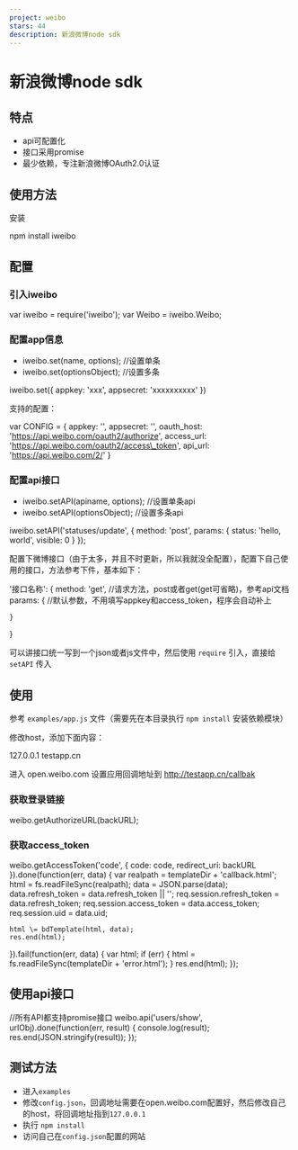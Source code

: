 ```yaml
---
project: weibo
stars: 44
description: 新浪微博node sdk
---
```


新浪微博node sdk
============

特点
--

-   api可配置化
-   接口采用promise
-   最少依赖，专注新浪微博OAuth2.0认证

使用方法
----

安装

npm install iweibo

配置
--

### 引入iweibo

var iweibo = require('iweibo');
var Weibo = iweibo.Weibo;

### 配置app信息

-   iweibo.set(name, options); //设置单条
-   iweibo.set(optionsObject); //设置多条

iweibo.set({
    appkey: 'xxx',
    appsecret: 'xxxxxxxxxx'
})

支持的配置：

var CONFIG \= {
    appkey: '',
    appsecret: '',
    oauth\_host: 'https://api.weibo.com/oauth2/authorize',
    access\_url: 'https://api.weibo.com/oauth2/access\_token',
    api\_url: 'https://api.weibo.com/2/'
}

### 配置api接口

-   iweibo.setAPI(apiname, options); //设置单条api
-   iweibo.setAPI(optionsObject); //设置多条api

iweibo.setAPI('statuses/update', {
    method: 'post',
    params: {
        status: 'hello, world',
        visible: 0
    }
});

配置下微博接口（由于太多，并且不时更新，所以我就没全配置），配置下自己使用的接口，方法参考下件，基本如下：

'接口名称': {
    method: 'get', //请求方法，post或者get(get可省略)，参考api文档
    params: { //默认参数，不用填写appkey和access\_token，程序会自动补上

    }
}

可以讲接口统一写到一个json或者js文件中，然后使用 `require` 引入，直接给 `setAPI` 传入

使用
--

参考 `examples/app.js` 文件（需要先在本目录执行 `npm install` 安装依赖模块）

修改host，添加下面内容：

127.0.0.1 testapp.cn

进入 open.weibo.com 设置应用回调地址到 http://testapp.cn/callbak

### 获取登录链接

weibo.getAuthorizeURL(backURL);

### 获取access\_token

weibo.getAccessToken('code', {
    code: code,
    redirect\_uri: backURL
}).done(function(err, data) {
    var realpath \= templateDir + 'callback.html';
    html \= fs.readFileSync(realpath);
    data \= JSON.parse(data);
    data.refresh\_token \= data.refresh\_token || '';
    req.session.refresh\_token \= data.refresh\_token;
    req.session.access\_token \= data.access\_token;
    req.session.uid \= data.uid;

    html \= bdTemplate(html, data);
    res.end(html);
}).fail(function(err, data) {
    var html;
    if (err) {
        html \= fs.readFileSync(templateDir + 'error.html');
    }
    res.end(html);
});

使用api接口
-------

//所有API都支持promise接口
weibo.api('users/show', urlObj).done(function(err, result) {
    console.log(result);
    res.end(JSON.stringify(result));
});

测试方法
----

-   进入`examples`
-   修改`config.json`，回调地址需要在open.weibo.com配置好，然后修改自己的host，将回调地址指到`127.0.0.1`
-   执行 `npm install`
-   访问自己在`config.json`配置的网站
